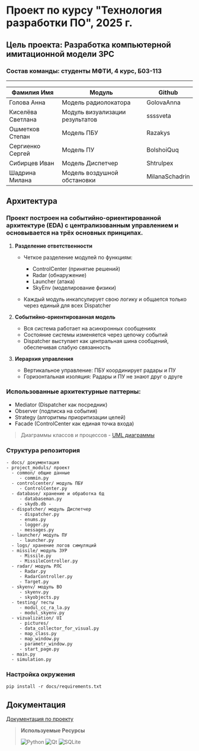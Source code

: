# Проект по курсу "Технология разработки ПО", 2025 г. 
## Цель проекта: Разработка компьютерной имитационной модели ЗРС
### Состав команды: студенты МФТИ, 4 курс, Б03-113
<hr />
   
| Фамилия Имя           | Модуль                                  |           Github                  |
|----------------------|------------------------------------------|------------------------------------------|
| Голова Анна          | Модель радиолокатора| GolovaAnna|
| Киселёва Светлана    | Модуль визуализации результатов                    | ssssveta |
| Ошметков Степан      | Модель ПБУ| Razakys|
| Сергиенко Сергей     | Модель ПУ | BolshoiQuq|
| Сибирцев Иван        | Модель Диспетчер     | Shtrulpex|
| Шадрина Милана       | Модель воздушной обстановки | MilanaSchadrin |

## Архитектура
### Проект построен на событийно-ориентированной архитектуре (EDA) с централизованным управлением и основывается на трёх основных принципах.

1. **Разделение ответственности**

   * Четкое разделение модулей по функциям:
    
      * ControlCenter (принятие решений)
      * Radar (обнаружение)
      * Launcher (атака)
      * SkyEnv (моделирование физики)
       
   * Каждый модуль инкапсулирует свою логику и общается только через единый для всех Dispatcher

2. **Событийно-ориентированная модель**

   * Вся система работает на асинхронных сообщениях
   * Состояние системы изменяется через цепочку событий
   * Dispatcher выступает как центральная шина сообщений, обеспечивая слабую связанность
    
3. **Иерархия управления**

   * Вертикальное управление: ПБУ координирует радары и ПУ
   * Горизонтальная изоляция: Радары и ПУ не знают друг о друге
     
### Использованные архитектурные паттерны:

 * Mediator (Dispatcher как посредник)
 * Observer (подписка на события)
 * Strategy (алгоритмы приоритизации целей)
 * Facade (ControlCenter как единая точка входа)
   
>Диаграммы классов и процессов  - [UML диаграммы](https://drive.google.com/file/d/1NRzsn4hVriHqQKuGoWiO6pbLNernI-Td/view?usp=sharing)
### Структура репозитория
```
- docs/ документация
- project_moduls/ проект
  - common/ общие данные
     - commin.py
  - controlcenter/ модуль ПБУ
     - ControlCenter.py
  - database/ хранение и обработка бд
     - databaseman.py
     - skydb.db -
  - dispatcher/ модуль Диспетчер
     - dispatcher.py
     - enums.py
     - logger.py
     - messages.py
  - launcher/ модуль ПУ
     - launcher.py
  - logs/ хранение логов симуляций
  - missile/ модуль ЗУР
     - Missile.py
     - MissileController.py
  - radar/ модуль РЛС
     - Radar.py
     - RadarController.py
     - Target.py
  - skyenv/ модуль ВО
     - skyenv.py
     - skyobjects.py
  - testing/ тесты
     - modul_cc_ra_la.py
     - modul_skyenv.py
  - vizualization/ UI
     - pictures/
     - data_collector_for_visual.py
     - map_class.py
     - map_window.py
     - parametr_window.py
     - start_page.py
  - main.py
  - simulation.py
```

### Настройка окружения
```
pip install -r docs/requirements.txt
```

## Документация
[Документация по проекту](https://github.com/MilanaSchadrin/RadarProject/blob/main/radar_project_doc.pdf)

>**Используемые Ресурсы**
>
>![Python](https://img.shields.io/badge/python-3670A0?style=for-the-badge&logo=python&logoColor=ffdd54)
>![Qt](https://img.shields.io/badge/Qt-%23217346.svg?style=for-the-badge&logo=Qt&logoColor=white)
>![SQLite](https://img.shields.io/badge/sqlite-%2307405e.svg?style=for-the-badge&logo=sqlite&logoColor=white)
